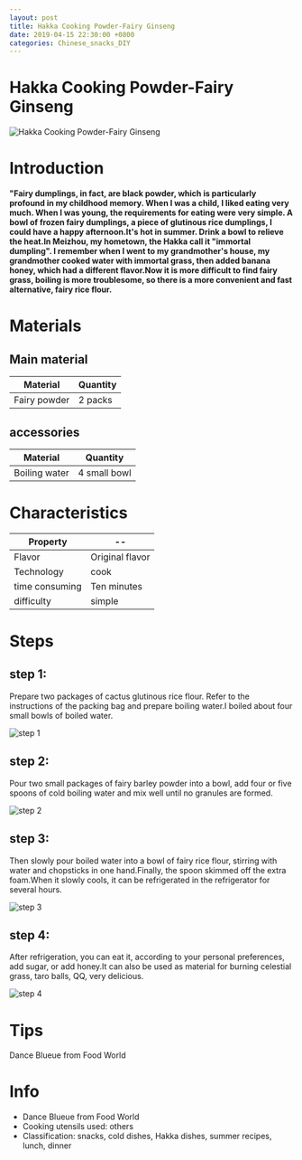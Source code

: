 ```yaml
---
layout: post
title: Hakka Cooking Powder-Fairy Ginseng
date: 2019-04-15 22:30:00 +0800
categories: Chinese_snacks_DIY
---
```


# Hakka Cooking Powder-Fairy Ginseng

![Hakka Cooking Powder-Fairy Ginseng]({{site.baseurl}}/img/400738/400738.jpg)

# Introduction

**"Fairy dumplings, in fact, are black powder, which is particularly profound in my childhood memory. When I was a child, I liked eating very much. When I was young, the requirements for eating were very simple. A bowl of frozen fairy dumplings, a piece of glutinous rice dumplings, I could have a happy afternoon.It's hot in summer. Drink a bowl to relieve the heat.In Meizhou, my hometown, the Hakka call it "immortal dumpling". I remember when I went to my grandmother's house, my grandmother cooked water with immortal grass, then added banana honey, which had a different flavor.Now it is more difficult to find fairy grass, boiling is more troublesome, so there is a more convenient and fast alternative, fairy rice flour.**

# Materials


## Main material

Material|Quantity
--|--
Fairy powder|2 packs

## accessories

Material|Quantity
--|--
Boiling water|4 small bowl

# Characteristics

Property|--
--|--
Flavor|Original flavor
Technology|cook
time consuming|Ten minutes
difficulty|simple

# Steps

## step 1:

Prepare two packages of cactus glutinous rice flour. Refer to the instructions of the packing bag and prepare boiling water.I boiled about four small bowls of boiled water.

![step 1]({{site.baseurl}}/img/400738/1.jpg)

## step 2:

Pour two small packages of fairy barley powder into a bowl, add four or five spoons of cold boiling water and mix well until no granules are formed.

![step 2]({{site.baseurl}}/img/400738/2.jpg)

## step 3:

Then slowly pour boiled water into a bowl of fairy rice flour, stirring with water and chopsticks in one hand.Finally, the spoon skimmed off the extra foam.When it slowly cools, it can be refrigerated in the refrigerator for several hours.

![step 3]({{site.baseurl}}/img/400738/3.jpg)

## step 4:

After refrigeration, you can eat it, according to your personal preferences, add sugar, or add honey.It can also be used as material for burning celestial grass, taro balls, QQ, very delicious.

![step 4]({{site.baseurl}}/img/400738/4.jpg)

# Tips

Dance Blueue from Food World

# Info

- Dance Blueue from Food World
- Cooking utensils used: others
- Classification: snacks, cold dishes, Hakka dishes, summer recipes, lunch, dinner